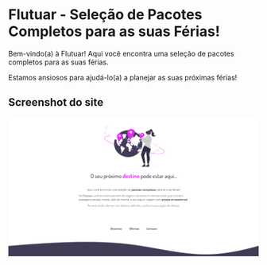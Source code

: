 # Flutuar - Seleção de Pacotes Completos para as suas Férias!

Bem-vindo(a) à Flutuar! Aqui você encontra uma seleção de pacotes completos para as suas férias.

Estamos ansiosos para ajudá-lo(a) a planejar as suas próximas férias!

## Screenshot do site

![Flutuar - Screenshot do site](./assets/Screenshots-site.png)
